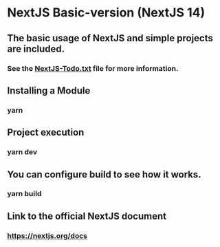 # NextJS Basic-version (NextJS 14)

## The basic usage of NextJS and simple projects are included.

### See the [NextJS-Todo.txt](https://github.com/KoreaMoney/NextJS-Basic/blob/main/NextJS-Todo.txt) file for more information.

## Installing a Module

### yarn

## Project execution

### yarn dev

## You can configure build to see how it works.

### yarn build

## Link to the official NextJS document

### https://nextjs.org/docs

